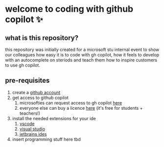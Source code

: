 # welcome to coding with github copilot ✨

## what is this repository?
this repository was initially created for a microsoft stu internal event to show our colleagues how easy it is to code with gh copilot, how it feels to develop with an autocomplete on steriods and teach them how to inspire customers to use gh copilot.

## pre-requisites
1. create a [github account](https://github.com/signup)  
2. get access to github copilot
    1. microsofties can request access to gh copilot [here](https://repos.opensource.microsoft.com/orgs/MicrosoftCopilot)
    2. everyone else can buy a licence [here](https://copilot.github.com/) (it's free for students + teachers!)
3. install the needed extensions for your ide
    1. [vscode](https://marketplace.visualstudio.com/items?itemName=GitHub.copilot)
    2. [visual studio](https://marketplace.visualstudio.com/items?itemName=GitHub.copilotvs)
    3. [jetbrains ides](https://plugins.jetbrains.com/plugin/17718-github-copilot)
4. insert programming stuff here tbd

## 